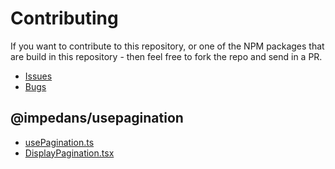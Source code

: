 # Contributing

If you want to contribute to this repository, or one of the NPM packages that are build in this repository - then feel free to fork the repo and send in a PR.

- [Issues](https://github.com/imp-dance/react-playground/issues)
- [Bugs](https://github.com/imp-dance/react-playground/labels/bug)

## @impedans/usepagination

- [usePagination.ts](https://github.com/imp-dance/react-playground/blob/master/src/hooks/usePagination.ts)
- [DisplayPagination.tsx](https://github.com/imp-dance/react-playground/blob/master/src/components/DisplayPagination/DisplayPagination.tsx)
